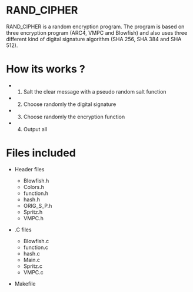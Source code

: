 # RAND_CIPHER
RAND_CIPHER is a random encryption program. The program is based on three encryption program (ARC4, VMPC and Blowfish) and also uses three different kind of digital signature algorithm (SHA 256, SHA 384 and SHA 512).

# How its works ?
- 1) Salt the clear message with a pseudo random salt function
- 2) Choose randomly the digital signature
- 3) Choose randomly the encryption function
- 4) Output all

# Files included
- Header files
  - Blowfish.h
  - Colors.h
  - function.h
  - hash.h
  - ORIG_S_P.h
  - Spritz.h
  - VMPC.h
  
- .C files
  - Blowfish.c
  - function.c
  - hash.c
  - Main.c
  - Spritz.c
  - VMPC.c

- Makefile
